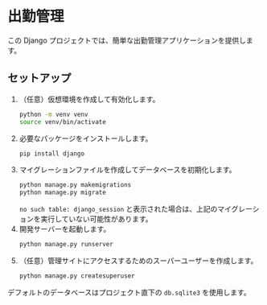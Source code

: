 # 出勤管理

この Django プロジェクトでは、簡単な出勤管理アプリケーションを提供します。

## セットアップ

1. （任意）仮想環境を作成して有効化します。
   ```bash
   python -m venv venv
   source venv/bin/activate
   ```
2. 必要なパッケージをインストールします。
   ```bash
   pip install django
   ```
3. マイグレーションファイルを作成してデータベースを初期化します。
   ```bash
   python manage.py makemigrations
   python manage.py migrate
   ```
   `no such table: django_session` と表示された場合は、上記のマイグレーションを実行していない可能性があります。
4. 開発サーバーを起動します。
   ```bash
   python manage.py runserver
   ```
5. （任意）管理サイトにアクセスするためのスーパーユーザーを作成します。
   ```bash
   python manage.py createsuperuser
   ```

デフォルトのデータベースはプロジェクト直下の `db.sqlite3` を使用します。
